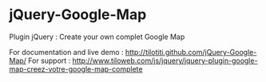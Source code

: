 jQuery-Google-Map
=================

Plugin jQuery : Create your own complet Google Map

For documentation and live demo : http://tilotiti.github.com/jQuery-Google-Map/
For support : http://www.tiloweb.com/js/jquery/jquery-plugin-google-map-creez-votre-google-map-complete